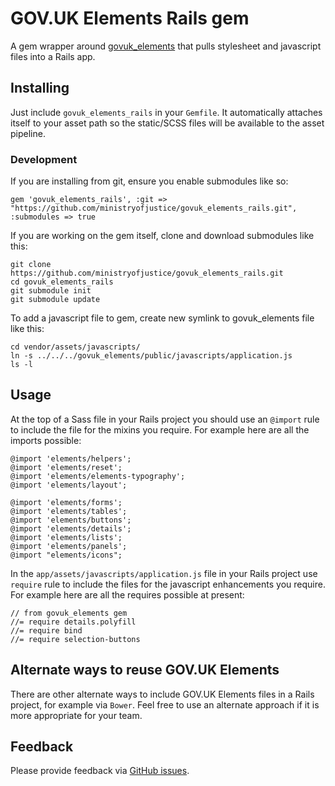 # GOV.UK Elements Rails gem

A gem wrapper around [govuk_elements](http://github.com/alphagov/govuk_elements)
that pulls stylesheet and javascript files into a Rails app.

## Installing

Just include `govuk_elements_rails` in your `Gemfile`. It
automatically attaches itself to your asset path so the static/SCSS
files will be available to the asset pipeline.

### Development

If you are installing from git, ensure you enable submodules like so:

    gem 'govuk_elements_rails', :git => "https://github.com/ministryofjustice/govuk_elements_rails.git", :submodules => true

If you are working on the gem itself, clone and download submodules like this:

    git clone https://github.com/ministryofjustice/govuk_elements_rails.git
    cd govuk_elements_rails
    git submodule init
    git submodule update

To add a javascript file to gem, create new symlink to govuk_elements file like this:

    cd vendor/assets/javascripts/
    ln -s ../../../govuk_elements/public/javascripts/application.js
    ls -l

## Usage

At the top of a Sass file in your Rails project you should use an `@import` rule
to include the file for the mixins you require. For example here are all the
imports possible:

    @import 'elements/helpers';
    @import 'elements/reset';
    @import 'elements/elements-typography';
    @import 'elements/layout';

    @import 'elements/forms';
    @import 'elements/tables';
    @import 'elements/buttons';
    @import 'elements/details';
    @import 'elements/lists';
    @import 'elements/panels';
    @import "elements/icons";

In the `app/assets/javascripts/application.js` file in your Rails project use
`require` rule to include the files for the javascript enhancements you require.
For example here are all the requires possible at present:

    // from govuk_elements gem
    //= require details.polyfill
    //= require bind
    //= require selection-buttons

## Alternate ways to reuse GOV.UK Elements

There are other alternate ways to include GOV.UK Elements files in a Rails
project, for example via `Bower`. Feel free to use an alternate approach if it
is more appropriate for your team.

## Feedback

Please provide feedback via [GitHub issues](https://github.com/ministryofjustice/govuk_elements_rails/issues).

